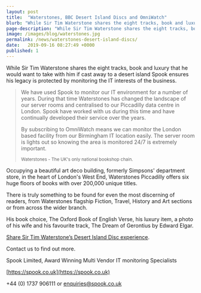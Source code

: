 ```yaml
---
layout: post
title:  "Waterstones, BBC Desert Island Discs and OmniWatch"
blurb: "While Sir Tim Waterstone shares the eight tracks, book and luxury that he would want to take with him if cast away to a desert island Spook ensures his legacy is protected by monitoring the IT interests of the business."
page-description: "While Sir Tim Waterstone shares the eight tracks, book and luxury that he would want to take with him if cast away to a desert island Spook ensures his legacy is protected by monitoring the IT interests of the business."
image: /images/blog/waterstones.jpg
permalink: /news/waterstones-desert-island-discs/
date:   2019-09-16 08:27:49 +0000
published: 1
---
```


While Sir Tim Waterstone shares the eight tracks, book and luxury that he would want to take with him if cast away to a desert island Spook ensures his legacy is protected by monitoring the IT interests of the business.

<blockquote>
<p>We have used Spook to monitor our IT environment for a number of years. During that time Waterstones has changed the landscape of our server rooms and centralised to our Piccadilly data centre in London. Spook have worked with us during this time and have continually developed their service over the years.</p>
<p>By subscribing to OmniWatch means we can monitor the London based facility from our Birmingham IT location easily. The server room is lights out so knowing the area is monitored 24/7 is extremely important.</p>
<p><small>Waterstones - The UK's only national bookshop chain.</small></p>
</blockquote>

Occupying a beautiful art deco building, formerly Simpsons' department store, in the heart of London's West End, Waterstones Piccadilly offers six huge floors of books with over 200,000 unique titles.

There is truly something to be found for even the most discerning of readers, from Waterstones flagship Fiction, Travel, History and Art sections or from across the wider branch.

His book choice, The Oxford Book of English Verse, his luxury item, a photo of his wife and his favourite track, The Dream of Gerontius by Edward Elgar.

[Share Sir Tim Waterstone’s Desert Island Disc experience](https://www.bbc.co.uk/programmes/m0007b47).

Contact us to find out more.

Spook Limited, Award Winning Multi Vendor IT monitoring Specialists

[https://spook.co.uk](https://spook.co.uk)

+44 (0) 1737 906111 or enquiries@spook.co.uk

